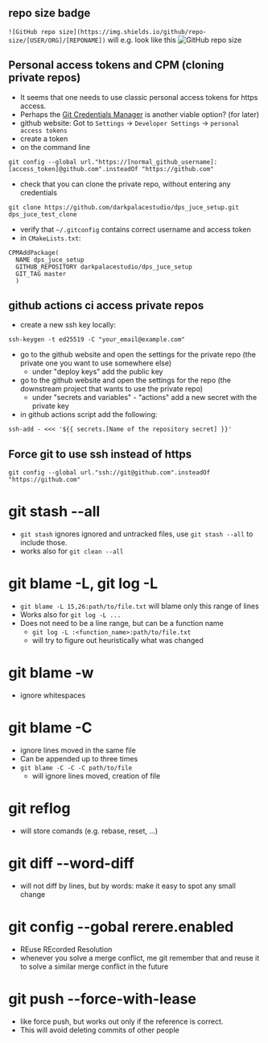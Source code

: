 ## repo size badge
```![GitHub repo size](https://img.shields.io/github/repo-size/[USER/ORG]/[REPONAME])```
will e.g. look like this
![GitHub repo size](https://img.shields.io/github/repo-size/darkpalacestudio/filter_lib)

## Personal access tokens and CPM (cloning private repos)
- It seems that one needs to use classic personal access tokens for https access.
- Perhaps the [Git Credentials Manager](https://github.com/git-ecosystem/git-credential-manager/blob/main/README.md) is another viable option? (for later)
- github website: Got to `Settings` -> `Developer Settings` ->  `personal access tokens`
- create a token
- on the command line
```
git config --global url."https://[normal_github_username]:[access_token]@github.com".insteadOf "https://github.com"
```
- check that you can clone  the private repo, without entering any credentials
``` 
git clone https://github.com/darkpalacestudio/dps_juce_setup.git dps_juce_test_clone
```
- verify that `~/.gitconfig`  contains correct username and access token
- in `CMakeLists.txt`:
```
CPMAddPackage(  
  NAME dps_juce_setup  
  GITHUB_REPOSITORY darkpalacestudio/dps_juce_setup  
  GIT_TAG master  
  )
```

## github actions ci access private repos
- create a new ssh key locally:
```
ssh-keygen -t ed25519 -C "your_email@example.com"
```
- go to the github website and open the settings for the private repo (the private one you want to use somewhere else)
	- under "deploy keys" add the public key
- go to the github website and open the settings for the repo (the downstream project that wants to use the private repo)
	- under "secrets and variables" - "actions" add a new secret with the private key
- in github actions script add the following:
```
ssh-add - <<< '${{ secrets.[Name of the repository secret] }}'
```

## Force git to use ssh instead of https
```
git config --global url."ssh://git@github.com".insteadOf "https://github.com"
```

# git stash --all
- `git stash` ignores ignored and untracked files, use `git stash --all` to include those.
- works also for `git clean --all`
# git blame -L, git log -L
* `git blame -L 15,26:path/to/file.txt` will blame only this range of lines
* Works also for `git log -L ...` 
* Does not need to be a line range, but can be a function name 
	* `git log -L :<function_name>:path/to/file.txt`
	* will try to figure out heuristically what was changed

# git blame -w
* ignore whitespaces
# git blame -C
* ignore lines  moved in the same file
* Can be appended up to three times
* `git blame -C -C -C path/to/file`
	* will ignore lines moved, creation of file

# git reflog
- will store comands (e.g. rebase, reset, ...)

# git diff --word-diff
- will not diff by lines, but by words: make it easy to spot any small change

# git config --gobal rerere.enabled
- REuse REcorded Resolution
- whenever you solve a merge conflict, me git remember that and reuse it to solve a similar merge conflict in the future

# git push --force-with-lease
- like force push, but works out only if the reference is correct. 
- This will avoid deleting commits of other people
